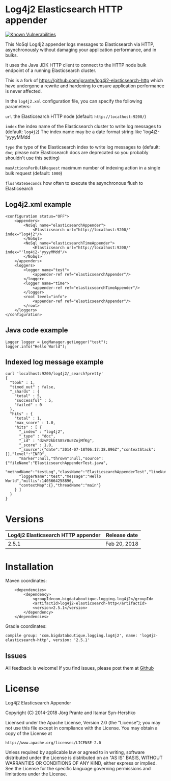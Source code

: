 # Log4j2 Elasticsearch HTTP appender

<a href="https://snyk.io/test/github/BigDataBoutique/log4j2-elasticsearch-http"><img src="https://snyk.io/test/github/BigDataBoutique/log4j2-elasticsearch-http/badge.svg" alt="Known Vulnerabilities" data-canonical-src="https://snyk.io/test/github/BigDataBoutique/log4j2-elasticsearch-http" style="max-width:100%;"/></a>

This NoSql Log4j2 appender logs messages to Elasticsearch via HTTP, asynchronously without damaging your application performance, and in bulks. 

It uses the Java JDK HTTP client to connect to the HTTP node bulk endpoint of a running Elasticsearch cluster.

This is a fork of https://github.com/jprante/log4j2-elasticsearch-http which have undergone a rewrite and hardening to ensure application performance is never affected.  

In the `log4j2.xml` configuration file, you can specify the following parameters:

`url` the Elasticsearch HTTP node (default: `http://localhost:9200/`)

`index` the index name of the Elasticsearch cluster to write log messages to (default: `log4j2`)
The index name may be a date format string like 'log4j2-'yyyyMMdd

`type` the type of the Elasticsearch index to write log messages to (default: `doc`; please note Elasticsearch docs are deprecated so you probably shouldn't use this setting)

`maxActionsPerBulkRequest` maximum number of indexing action in a single bulk request (default: `1000`)

`flushRateSeconds` how often to execute the asynchronous flush to Elasticsearch

## Log4j2.xml example

    <configuration status="OFF">
        <appenders>
            <NoSql name="elasticsearchAppender">
                <Elasticsearch url="http://localhost:9200/" index="log4j2"/>
            </NoSql>
            <NoSql name="elasticsearchTimeAppender">
                <Elasticsearch url="http://localhost:9200/" index="'log4j2-'yyyyMMdd"/>
            </NoSql>
        </appenders>
        <loggers>
            <logger name="test">
                <appender-ref ref="elasticsearchAppender"/>
            </logger>
            <logger name="time">
                <appender-ref ref="elasticsearchTimeAppender"/>
            </logger>
            <root level="info">
                <appender-ref ref="elasticsearchAppender"/>
            </root>
        </loggers>
    </configuration>

## Java code example

    Logger logger = LogManager.getLogger("test");
    logger.info("Hello World");

## Indexed log message example

    curl 'localhost:9200/log4j2/_search?pretty'
    {
      "took" : 1,
      "timed_out" : false,
      "_shards" : {
        "total" : 5,
        "successful" : 5,
        "failed" : 0
      },
      "hits" : {
        "total" : 1,
        "max_score" : 1.0,
        "hits" : [ {
          "_index" : "log4j2",
          "_type" : "doc",
          "_id" : "dzvP2kbtS8Sr0uEZojMfKg",
          "_score" : 1.0,
          "_source":{"date":"2014-07-18T06:17:38.896Z","contextStack":[],"level":"INFO",
          "marker":null,"thrown":null,"source":{"fileName":"ElasticsearchAppenderTest.java",
          "methodName":"testLog","className":"ElasticsearchAppenderTest","lineNumber":11},
          "loggerName":"test","message":"Hello World","millis":1405664258896,
          "contextMap":{},"threadName":"main"}
        } ]
      }
    }    


# Versions

| Log4j2 Elasticsearch HTTP appender   | Release date |
| -------------------------------------| -------------|
| 2.5.1                                | Feb 20, 2018 |


# Installation

Maven coordinates:
    
        <dependencies>
            <dependency>
                <groupId>com.bigdataboutique.logging.log4j2</groupId>
                <artifactId>log4j2-elasticsearch-http</artifactId>
                <version>2.5.1</version>
            </dependency>
        </dependencies>

Gradle coordinates:

    compile group: 'com.bigdataboutique.logging.log4j2', name: 'log4j2-elasticsearch-http', version: '2.5.1'

## Issues

All feedback is welcome! If you find issues, please post them at [Github](https://github.com/BigDataBoutique/log4j2-elasticsearch-http/issues)

# License

Log4j2 Elasticsearch Appender

Copyright (C) 2014-2018 Jörg Prante and Itamar Syn-Hershko

Licensed under the Apache License, Version 2.0 (the "License");
you may not use this file except in compliance with the License.
You may obtain a copy of the License at

    http://www.apache.org/licenses/LICENSE-2.0

Unless required by applicable law or agreed to in writing, software
distributed under the License is distributed on an "AS IS" BASIS,
WITHOUT WARRANTIES OR CONDITIONS OF ANY KIND, either express or implied.
See the License for the specific language governing permissions and
limitations under the License.

